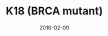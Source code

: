 ---
title: K18 (BRCA mutant)
image: https://www.cycif.org/assets/img/gray-2023/K18.jpg
date: 2010-02-09
minerva_link: https://s3.amazonaws.com/www.cycif.org/110-Komen_BRCA/K18/index.html
info_link: null
show_page_link: false
tags:
    - Gray
    - BRCA

---